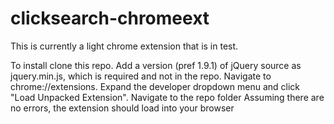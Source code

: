 clicksearch-chromeext
=====================

This is currently a light chrome extension that is in test.

To install clone this repo.
Add a version (pref 1.9.1) of jQuery source as jquery.min.js, which is required and not in the repo.
Navigate to chrome://extensions.
Expand the developer dropdown menu and click "Load Unpacked Extension".
Navigate to the repo folder
Assuming there are no errors, the extension should load into your browser
